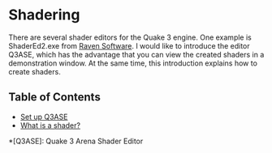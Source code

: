 # Shadering

There are several shader editors for the Quake 3 engine. One example is ShaderEd2.exe from [Raven Software](https://www.ravensoftware.com/). I would like to introduce the editor Q3ASE, which has the advantage that you can view the created shaders in a demonstration window. At the same time, this introduction explains how to create shaders.

## Table of Contents

- [Set up Q3ASE](q3ase-setup.md)
- [What is a shader?](what-are-shaders.md)

*[Q3ASE]: Quake 3 Arena Shader Editor